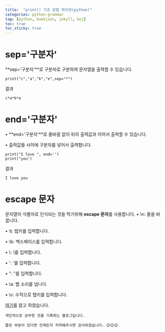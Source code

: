 ```yaml
---
title:  "print() 기초 문법 파이썬(python)"
categories: python-grammar
tag: [python, baekjoon, jekyll, boj]
toc: true
toc_sticky: true
---
```

# sep='구분자'
**sep='구분자'**로  구분자로 구분하여 문자열을 출력할 수 있습니다.
```
print("c","a","k","e",sep="*")
```
결과
```
c*a*k*e
```
# end='구분자'
• **end='구분자'**로 줄바꿈 없이 뒤의 출력값과 이어서 출력할 수 있습니다.  


• 출력값들 사이에 구분자를 넣어서 출력합니다.
```
print("I love ", end='')
print("you")
```
결과
```
I love you
```

# escape 문자
문자열이 식별자로 인식되는 것을 막기위해 **escape 문자**를 사용합니다.
• \n: 줄을 바꿉니다.  


• \t: 탭키를 입력합니다.  


• \b: 백스페이스를 입력합니다.  


• \\: \를 입력합니다.  


• \': '를 입력합니다.  


• \": "를 입력합니다.  


• \a: 삡 소리를 냅니다.  


• \v: 수직으로 탭키를 입력합니다.  



[여기](https://infinitt.tistory.com/11)를 참고 하였습니다.

```
개인적으로 공부한 것을 기록하는 블로그입니다. 

틀린 부분이 있다면 언제든지 지적해주시면 감사하겠습니다. 😊😊😊
```